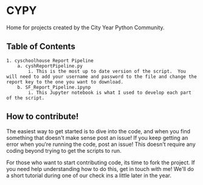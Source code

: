 # CYPY

Home for projects created by the City Year Python Community.  

## Table of Contents
    
    1. cyschoolhouse Report Pipeline
        a. cyshReportPipeline.py
            i. This is the most up to date version of the script.  You will need to add your username and password to the file and change the report key to the one you want to download.
        b. SF_Report_Pipeline.ipynp
            i. This Jupyter notebook is what I used to develop each part of the script.

## How to contribute!

The easiest way to get started is to dive into the code, and when you find something that doesn't make sense post an issue!  If you keep getting an error when you're running the code, post an issue!  This doesn't require any coding beyond trying to get the scripts to run.  

For those who want to start contributing code, its time to fork the project.  If you need help understanding how to do this, get in touch with me!  We'll do a short tutorial during one of our check ins a little later in the year.
